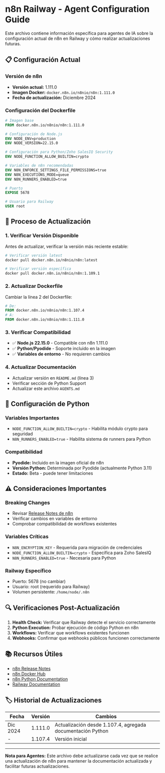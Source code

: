 # n8n Railway - Agent Configuration Guide

Este archivo contiene información específica para agentes de IA sobre la configuración actual de n8n en Railway y cómo realizar actualizaciones futuras.

## 📋 Configuración Actual

### Versión de n8n
- **Versión actual:** 1.111.0
- **Imagen Docker:** `docker.n8n.io/n8nio/n8n:1.111.0`
- **Fecha de actualización:** Diciembre 2024

### Configuración del Dockerfile

```dockerfile
# Imagen base
FROM docker.n8n.io/n8nio/n8n:1.111.0

# Configuración de Node.js
ENV NODE_ENV=production
ENV NODE_VERSION=22.15.0

# Configuración para Python/Zoho SalesIQ Security
ENV NODE_FUNCTION_ALLOW_BUILTIN=crypto

# Variables de n8n recomendadas
ENV N8N_ENFORCE_SETTINGS_FILE_PERMISSIONS=true
ENV N8N_EXECUTIONS_MODE=queue
ENV N8N_RUNNERS_ENABLED=true

# Puerto
EXPOSE 5678

# Usuario para Railway
USER root
```

## 🔄 Proceso de Actualización

### 1. Verificar Versión Disponible
Antes de actualizar, verificar la versión más reciente estable:
```bash
# Verificar versión latest
docker pull docker.n8n.io/n8nio/n8n:latest

# Verificar versión específica
docker pull docker.n8n.io/n8nio/n8n:1.109.1
```

### 2. Actualizar Dockerfile
Cambiar la línea 2 del Dockerfile:
```dockerfile
# De:
FROM docker.n8n.io/n8nio/n8n:1.107.4
# A:
FROM docker.n8n.io/n8nio/n8n:1.111.0
```

### 3. Verificar Compatibilidad
- ✅ **Node.js 22.15.0** - Compatible con n8n 1.111.0
- ✅ **Python/Pyodide** - Soporte incluido en la imagen
- ✅ **Variables de entorno** - No requieren cambios

### 4. Actualizar Documentación
- Actualizar versión en `README.md` (línea 3)
- Verificar sección de Python Support
- Actualizar este archivo `AGENTS.md`

## 🐍 Configuración de Python

### Variables Importantes
- `NODE_FUNCTION_ALLOW_BUILTIN=crypto` - Habilita módulo crypto para seguridad
- `N8N_RUNNERS_ENABLED=true` - Habilita sistema de runners para Python

### Compatibilidad
- **Pyodide:** Incluido en la imagen oficial de n8n
- **Versión Python:** Determinada por Pyodide (actualmente Python 3.11)
- **Estado:** Beta - puede tener limitaciones

## ⚠️ Consideraciones Importantes

### Breaking Changes
- Revisar [Release Notes de n8n](https://docs.n8n.io/release-notes/)
- Verificar cambios en variables de entorno
- Comprobar compatibilidad de workflows existentes

### Variables Críticas
- `N8N_ENCRYPTION_KEY` - Requerida para migración de credenciales
- `NODE_FUNCTION_ALLOW_BUILTIN=crypto` - Específica para Zoho SalesIQ
- `N8N_RUNNERS_ENABLED=true` - Necesaria para Python

### Railway Específico
- Puerto: 5678 (no cambiar)
- Usuario: root (requerido para Railway)
- Volumen persistente: `/home/node/.n8n`

## 🔍 Verificaciones Post-Actualización

1. **Health Check:** Verificar que Railway detecte el servicio correctamente
2. **Python Execution:** Probar ejecución de código Python en n8n
3. **Workflows:** Verificar que workflows existentes funcionen
4. **Webhooks:** Confirmar que webhooks públicos funcionen correctamente

## 📚 Recursos Útiles

- [n8n Release Notes](https://docs.n8n.io/release-notes/)
- [n8n Docker Hub](https://hub.docker.com/r/n8nio/n8n)
- [n8n Python Documentation](https://docs.n8n.io/integrations/builtin/cluster-nodes/sub-nodes/Code/)
- [Railway Documentation](https://docs.railway.app/)

## 🏷️ Historial de Actualizaciones

| Fecha | Versión | Cambios |
|-------|---------|---------|
| Dic 2024 | 1.111.0 | Actualización desde 1.107.4, agregada documentación Python |
| - | 1.107.4 | Versión inicial |

---

**Nota para Agentes:** Este archivo debe actualizarse cada vez que se realice una actualización de n8n para mantener la documentación actualizada y facilitar futuras actualizaciones.
